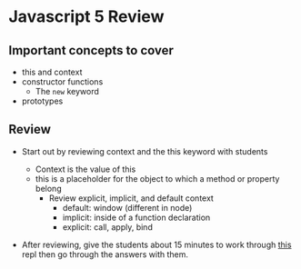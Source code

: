 # Javascript 5 Review

## Important concepts to cover

- this and context
- constructor functions
  - The `new` keyword
- prototypes

## Review

- Start out by reviewing context and the this keyword with students

  - Context is the value of this
  - this is a placeholder for the object to which a method or property belong
    - Review explicit, implicit, and default context
      - default: window (different in node)
      - implicit: inside of a function declaration
      - explicit: call, apply, bind

- After reviewing, give the students about 15 minutes to work through [this](https://repl.it/@awestenskow/javascript-5-review) repl then go through the answers with them.
